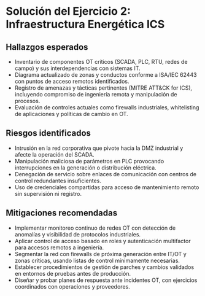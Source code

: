 # Solución del Ejercicio 2: Infraestructura Energética ICS

## Hallazgos esperados
- Inventario de componentes OT críticos (SCADA, PLC, RTU, redes de campo) y sus interdependencias con sistemas IT.
- Diagrama actualizado de zonas y conductos conforme a ISA/IEC 62443 con puntos de acceso remotos identificados.
- Registro de amenazas y tácticas pertinentes (MITRE ATT&CK for ICS), incluyendo compromiso de ingeniería remota y manipulación de procesos.
- Evaluación de controles actuales como firewalls industriales, whitelisting de aplicaciones y políticas de cambio en OT.

## Riesgos identificados
- Intrusión en la red corporativa que pivote hacia la DMZ industrial y afecte la operación del SCADA.
- Manipulación maliciosa de parámetros en PLC provocando interrupciones en la generación o distribución eléctrica.
- Denegación de servicio sobre enlaces de comunicación con centros de control redundantes insuficientes.
- Uso de credenciales compartidas para acceso de mantenimiento remoto sin supervisión ni registro.

## Mitigaciones recomendadas
- Implementar monitoreo continuo de redes OT con detección de anomalías y visibilidad de protocolos industriales.
- Aplicar control de acceso basado en roles y autenticación multifactor para accesos remotos a ingeniería.
- Segmentar la red con firewalls de próxima generación entre IT/OT y zonas críticas, usando listas de control mínimamente necesarias.
- Establecer procedimientos de gestión de parches y cambios validados en entornos de pruebas antes de producción.
- Diseñar y probar planes de respuesta ante incidentes OT, con ejercicios coordinados con operaciones y proveedores.
